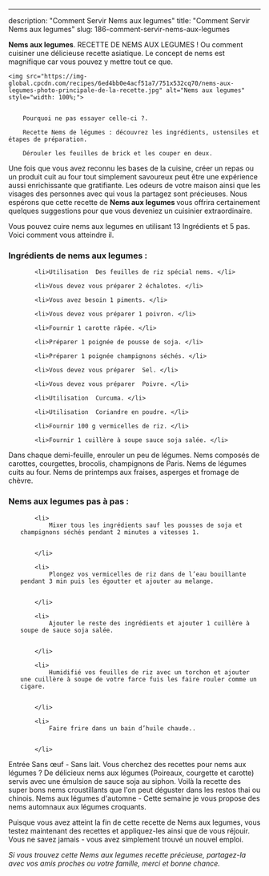 ---
description: "Comment Servir Nems aux legumes"
title: "Comment Servir Nems aux legumes"
slug: 186-comment-servir-nems-aux-legumes

<p>
	<strong>Nems aux legumes</strong>. 
	RECETTE DE NEMS AUX LEGUMES ! Ou comment cuisiner une délicieuse recette asiatique. Le concept de nems est magnifique car vous pouvez y mettre tout ce que.
</p>
<p>
	
	<img src="https://img-global.cpcdn.com/recipes/6ed4bb0e4acf51a7/751x532cq70/nems-aux-legumes-photo-principale-de-la-recette.jpg" alt="Nems aux legumes" style="width: 100%;">
	
	
		Pourquoi ne pas essayer celle-ci ?.
	
		Recette Nems de légumes : découvrez les ingrédients, ustensiles et étapes de préparation.
	
		Dérouler les feuilles de brick et les couper en deux.
	
</p>

Une fois que vous avez reconnu les bases de la cuisine, créer un repas ou un produit cuit au four tout simplement savoureux peut être une expérience aussi enrichissante que gratifiante. Les odeurs de votre maison ainsi que les visages des personnes avec qui vous la partagez sont précieuses. Nous espérons que cette recette de <strong> Nems aux legumes </strong> vous offrira certainement quelques suggestions pour que vous deveniez un cuisinier extraordinaire.

<!--inarticleads1-->

Vous pouvez cuire nems aux legumes en utilisant 13 Ingrédients et 5 pas. Voici comment vous atteindre il.

<h3>Ingrédients de nems aux legumes :</h3>

<ol>
	
		<li>Utilisation  Des feuilles de riz spécial nems. </li>
	
		<li>Vous devez vous préparer 2 échalotes. </li>
	
		<li>Vous avez besoin 1 piments. </li>
	
		<li>Vous devez vous préparer 1 poivron. </li>
	
		<li>Fournir 1 carotte râpée. </li>
	
		<li>Préparer 1 poignée de pousse de soja. </li>
	
		<li>Préparer 1 poignée champignons séchés. </li>
	
		<li>Vous devez vous préparer  Sel. </li>
	
		<li>Vous devez vous préparer  Poivre. </li>
	
		<li>Utilisation  Curcuma. </li>
	
		<li>Utilisation  Coriandre en poudre. </li>
	
		<li>Fournir 100 g vermicelles de riz. </li>
	
		<li>Fournir 1 cuillère à soupe sauce soja salée. </li>
	
</ol>

Dans chaque demi-feuille, enrouler un peu de légumes. Nems composés de carottes, courgettes, brocolis, champignons de Paris. Nems de légumes cuits au four. Nems de printemps aux fraises, asperges et fromage de chèvre. 

<!--inarticleads2-->

<h3>Nems aux legumes pas à pas :</h3>

<ol>
	
		<li>
			Mixer tous les ingrédients sauf les pousses de soja et champignons séchés pendant 2 minutes a vitesses 1.
			
			
		</li>
	
		<li>
			Plongez vos vermicelles de riz dans de l’eau bouillante pendant 3 min puis les égoutter et ajouter au melange.
			
			
		</li>
	
		<li>
			Ajouter le reste des ingrédients et ajouter 1 cuillère à soupe de sauce soja salée.
			
			
		</li>
	
		<li>
			Humidifié vos feuilles de riz avec un torchon et ajouter une cuillère à soupe de votre farce fuis les faire rouler comme un cigare.
			
			
		</li>
	
		<li>
			Faire frire dans un bain d’huile chaude..
			
			
		</li>
	
</ol>

Entrée Sans œuf - Sans lait. Vous cherchez des recettes pour nems aux légumes ? De délicieux nems aux légumes (Poireaux, courgette et carotte) servis avec une émulsion de sauce soja au siphon. Voilà la recette des super bons nems croustillants que l&#39;on peut déguster dans les restos thai ou chinois. Nems aux légumes d&#39;automne - Cette semaine je vous propose des nems automnaux aux légumes croquants. 

<!--inarticleads1-->

<p>
Puisque vous avez atteint la fin de cette recette de Nems aux legumes, vous testez maintenant des recettes et appliquez-les ainsi que de vous réjouir. Vous ne savez jamais - vous avez simplement trouvé un nouvel emploi.
</p>

<p>
<i>Si vous trouvez cette Nems aux legumes recette précieuse, partagez-la avec vos amis proches ou votre famille, merci et bonne chance.</i>
</p>
